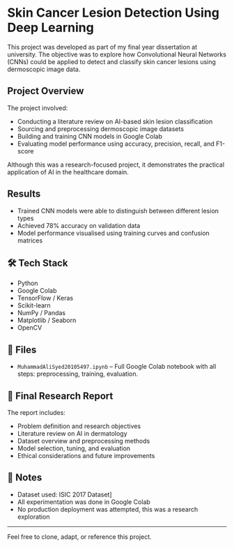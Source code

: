 # Skin Cancer Lesion Detection Using Deep Learning

This project was developed as part of my final year dissertation at university. The objective was to explore how Convolutional Neural Networks (CNNs) could be applied to detect and classify skin cancer lesions using dermoscopic image data.

## Project Overview

The project involved:
- Conducting a literature review on AI-based skin lesion classification
- Sourcing and preprocessing dermoscopic image datasets
- Building and training CNN models in Google Colab
- Evaluating model performance using accuracy, precision, recall, and F1-score

Although this was a research-focused project, it demonstrates the practical application of AI in the healthcare domain.

## Results

- Trained CNN models were able to distinguish between different lesion types
- Achieved 78% accuracy on validation data
- Model performance visualised using training curves and confusion matrices

## 🛠️ Tech Stack

- Python
- Google Colab
- TensorFlow / Keras
- Scikit-learn
- NumPy / Pandas
- Matplotlib / Seaborn
- OpenCV

## 📁 Files

- `MuhammadAliSyed20105497.ipynb` – Full Google Colab notebook with all steps: preprocessing, training, evaluation.

## 📄 Final Research Report

The report includes:
- Problem definition and research objectives
- Literature review on AI in dermatology
- Dataset overview and preprocessing methods
- Model selection, tuning, and evaluation
- Ethical considerations and future improvements
  

## 📌 Notes

- Dataset used: ISIC 2017 Dataset]
- All experimentation was done in Google Colab
- No production deployment was attempted, this was a research exploration

---

Feel free to clone, adapt, or reference this project.
